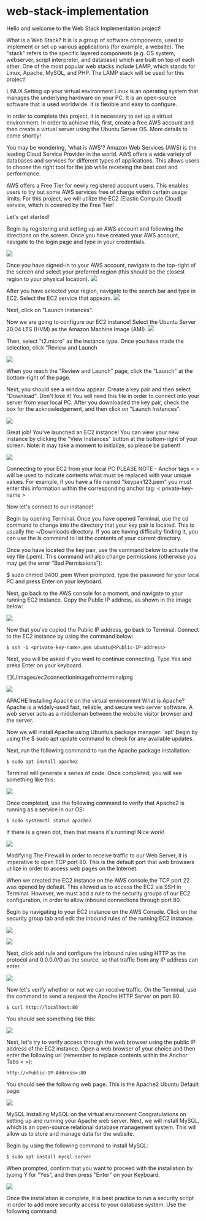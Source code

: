 # web-stack-implementation

Hello and welcome to the Web Stack Implementation project!

What is a Web Stack? It is is a group of software components, used to implement or set up various applications (for example, a website). The "stack" refers to the specific layered components (e.g. OS system, webserver, script interpreter, and database) which are built on top of each other. One of the most popular web stacks include LAMP, which stands for Linux, Apache, MySQL, and PHP. The LAMP stack will be used for this project!

LINUX
Setting up your virtual environment
Linux is an operating system that manages the underlying hardware on your PC. It is an open-source software that is used worldwide. It is flexible and easy to configure.

In order to complete this project, it is necessary to set up a virtual environment. In order to achieve this, first, create a free AWS account and then create a virtual server using the Ubuntu Server OS. More details to come shortly!

You may be wondering, 'what is AWS'? Amazon Web Services (AWS) is the leading Cloud Service Provider in the world. AWS offers a wide variety of databases and services for different types of applications. This allows users to choose the right tool for the job while receiving the best cost and performance.

AWS offers a Free Tier for newly registered account users. This enables users to try out some AWS services free of charge within certain usage limits. For this project, we will utilize the EC2 (Elastic Compute Cloud) service, which is covered by the Free Tier!

Let's get started!

Begin by registering and setting up an AWS account and following the directions on the screen. Once you have created your AWS account, navigate to the login page and type in your credentials.

![](./Images/AWSImages.png)

Once you have signed-in to your AWS account, navigate to the top-right of the screen and select your preferred region (this should be the closest region to your physical location).
![](./Images/AWSAccountimage.png)

After you have selected your region, navigate to the search bar and type in EC2. Select the EC2 service that appears.
![](./Images/AWSec2image.png)

Next, click on "Launch Instances".



Now we are going to configure our EC2 instance! Select the Ubuntu Server 20.04 LTS (HVM) as the Amazon Machine Image (AMI).
![](./Images/Ubuntuimage.png)

Then, select "t2.micro" as the instance type. Once you have made the selection, click "Review and Launch


![](./Images/EC2tierimage.png)

When you reach the "Review and Launch" page, click the "Launch" at the bottom-right of the page.

[](./Images/Instantlauchimage.png)

Next, you should see a window appear. Create a key pair and then select "Download". Don't lose it! You will need this file in order to connect into your server from your local PC. After you downloaded the key pair, check the box for the acknowledgement, and then click on "Launch Instances".

![](./Images/lauchimage.png)

Great job! You've launched an EC2 instance! You can view your new instance by clicking the "View Instances" button at the bottom-right of your screen. Note: it may take a moment to initialize, so please be patient!

![](./Images/viewinstanceimage.png)

Connecting to your EC2 from your local PC
PLEASE NOTE - Anchor tags < > will be used to indicate contents what must be replaced with your unique values. For example, if you have a file named "keypair123.pem" you must enter this information within the corresponding anchor tag: < private-key-name >

Now let's connect to our instance!

Begin by opening Terminal. Once you have opened Terminal, use the cd command to change into the directory that your key pair is located. This is usually the ~/Downloads directory. If you are having difficulty finding it, you can use the ls command to list the contents of your current directory.

Once you have located the key pair, use the command below to activate the key file (.pem). This command will also change permissions (otherwise you may get the error “Bad Permissions”):

$ sudo chmod 0400 <private-key-name>.pem
When prompted, type the password for your local PC and press Enter on your keyboard.

Next, go back to the AWS console for a moment, and navigate to your running EC2 instance. Copy the Public IP address, as shown in the image below:

![](./Images/publicipimage.png)

Now that you've copied the Public IP address, go back to Terminal. Connect to the EC2 instance by using the command below:

```
$ ssh -i <private-key-name>.pem ubuntu@<Public-IP-address>

```

Next, you will be asked if you want to continue connecting. Type Yes and press Enter on your keyboard.

![](./Images/ec2connectionimagefromterminalpng

![](./Images/ec2connectionimagefromterminal.png)

APACHE
Installing Apache on the virtual environment
What is Apache? Apache is a widely-used fast, reliable, and secure web server software. A web server acts as a middleman between the website visitor browser and the server.

Now we will install Apache using Ubuntu’s package manager: ‘apt’ Begin by using the $ sudo apt update command to check for any available updates.

Next, run the following command to run the Apache package installation:

```
$ sudo apt install apache2
```

Terminal will generate a series of code. Once completed, you will see something like this:

![](./Images/apache22installation.png)

Once completed, use the following command to verify that Apache2 is running as a service in our OS:

```
$ sudo systemctl status apache2
```

If there is a green dot, then that means it's running! Nice work!

![](./Images/Apache2status.png)


Modifying The Firewall
In order to receive traffic to our Web Server, it is imperative to open TCP port 80. This is the default port that web browsers utilize in order to access web pages on the Internet.

When we created the EC2 instance on the AWS console,the TCP port 22 was opened by default. This allowed us to access the EC2 via SSH in Terminal. However, we must add a rule to the security groups of our EC2 configuration, in order to allow inbound connections through port 80.

Begin by navigating to your EC2 instance on the AWS Console. Click on the security group tab and edit the inbound rules of the running EC2 instance.

![](./Images/securitygroup.png)

![](./Images/securityinboudrule.png)

Next, click add rule and configure the inbound rules using HTTP as the protocol and 0.0.0.0/0 as the source, so that traffic from any IP address can enter.

![](./Images/Addarule.png)

Now let's verify whether or not we can receive traffic. On the Terminal, use the command to send a request the Apache HTTP Server on port 80.

```
$ curl http://localhost:80
```
You should see something like this:

![](./Images/hostimage.png)

Next, let's try to verify access through the web browser using the public IP address of the EC2 instance. Open a web browser of your choice and then enter the following url (remember to replace contents within the Anchor Tabs < >):

```
http://<Public-IP-Address>:80
```

You should see the following web page. This is the Apache2 Ubuntu Default page:

![](./Images/Apache2running.png)

MySQL
Installing MySQL on the virtual environment
Congratulations on setting up and running your Apache web server. Next, we will install MySQL, which is an open-source relational database management system. This will allow us to store and manage data for the website.

Begin by using the following command to install MySQL:


```
$ sudo apt install mysql-server
```

When prompted, confirm that you want to proceed with the installation by typing Y for "Yes", and then press "Enter" on your Keyboard.

![](./Images/mysqlimage.png)

Once the installation is complete, it is best practice to run a security script in order to add more security access to your database system. Use the following command: